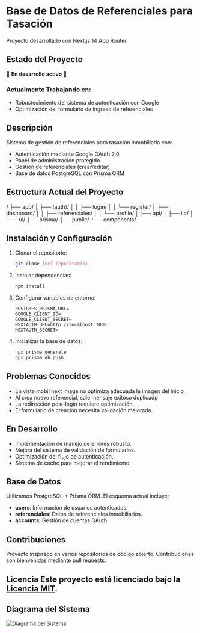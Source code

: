 # Base de Datos de Referenciales para Tasación
Proyecto desarrollado con Next.js 14 App Router

## Estado del Proyecto
🚧 **En desarrollo activo** 🚧

### Actualmente Trabajando en:
- Robustecimiento del sistema de autenticación con Google
- Optimización del formulario de ingreso de referenciales

## Descripción
Sistema de gestión de referenciales para tasación inmobiliaria con:
- Autenticación mediante Google OAuth 2.0
- Panel de administración protegido
- Gestión de referenciales (crear/editar)
- Base de datos PostgreSQL con Prisma ORM

## Estructura Actual del Proyecto

/ ├── app/ │ ├── (auth)/ │ │ ├── login/ │ │ └── register/ │ ├── dashboard/ │ │ ├── referenciales/ │ │ └── profile/ │ ├── api/ │ ├── lib/ │ └── ui/ ├── prisma/ ├── public/ └── components/

## Instalación y Configuración

1. Clonar el repositorio:
    ```bash
    git clone [url-repositorio]
    ```

2. Instalar dependencias:
    ```bash
    npm install
    ```

3. Configurar variables de entorno:
    ```
    POSTGRES_PRISMA_URL=
    GOOGLE_CLIENT_ID=
    GOOGLE_CLIENT_SECRET=
    NEXTAUTH_URL=http://localhost:3000
    NEXTAUTH_SECRET=
    ```

4. Inicializar la base de datos:
    ```bash
    npx prisma generate
    npx prisma db push
    ```

## Problemas Conocidos
- En vista mobil next image no optimiza adecuada la imagen del inicio
- Al crea nuevo referencial, sale mensaje exitoso duplicadp
- La redirección post-login requiere optimización.
- El formulario de creación necesita validación mejorada.

## En Desarrollo
- Implementación de manejo de errores robusto.
- Mejora del sistema de validación de formularios.
- Optimización del flujo de autenticación.
- Sistema de caché para mejorar el rendimiento.

## Base de Datos
Utilizamos PostgreSQL + Prisma ORM. El esquema actual incluye:
- **users**: Información de usuarios autenticados.
- **referenciales**: Datos de referenciales inmobiliarios.
- **accounts**: Gestión de cuentas OAuth.

## Contribuciones
Proyecto inspirado en varios repositorios de código abierto. Contribuciones son bienvenidas mediante pull requests.

## Licencia Este proyecto está licenciado bajo la [Licencia MIT](https://opensource.org/licenses/MIT).

## Diagrama del Sistema
![Diagrama del Sistema](public/diagrama_sistema.png)
